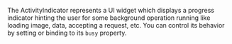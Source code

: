 The ActivityIndicator represents a UI widget which displays a progress indicator hinting the user for some background operation running like loading image, data, accepting a request, etc. You can control its behavior by setting or binding to its `busy` property.
